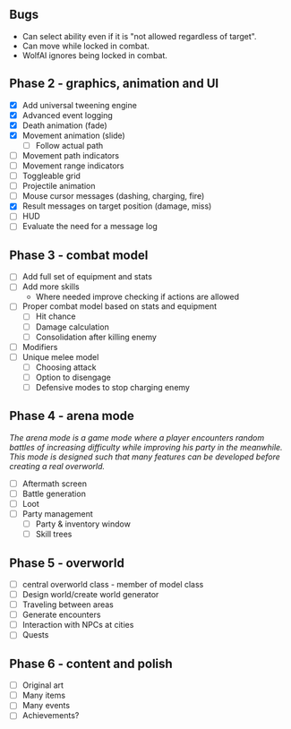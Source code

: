 Bugs
------------------
- Can select ability even if it is "not allowed regardless of target".
- Can move while locked in combat.
- WolfAI ignores being locked in combat.


Phase 2 - graphics, animation and UI
------------------
- [x] Add universal tweening engine
- [x] Advanced event logging
- [x] Death animation (fade)
- [x] Movement animation (slide)
  - [ ] Follow actual path
- [ ] Movement path indicators
- [ ] Movement range indicators
- [ ] Toggleable grid
- [ ] Projectile animation
- [ ] Mouse cursor messages (dashing, charging, fire)
- [x] Result messages on target position (damage, miss)
- [ ] HUD
- [ ] Evaluate the need for a message log

Phase 3 - combat model
------------------
- [ ] Add full set of equipment and stats
- [ ] Add more skills
  - Where needed improve checking if actions are allowed
- [ ] Proper combat model based on stats and equipment
  - [ ] Hit chance
  - [ ] Damage calculation
  - [ ] Consolidation after killing enemy
- [ ] Modifiers
- [ ] Unique melee model
  - [ ] Choosing attack
  - [ ] Option to disengage
  - [ ] Defensive modes to stop charging enemy

Phase 4 - arena mode
------------------
*The arena mode is a game mode where a player encounters random battles of increasing difficulty while improving his party in the meanwhile.*
*This mode is designed such that many features can be developed before creating a real overworld.*
- [ ] Aftermath screen
- [ ] Battle generation
- [ ] Loot
- [ ] Party management
  - [ ] Party & inventory window
  - [ ] Skill trees

Phase 5 - overworld
------------------
- [ ] central overworld class - member of model class
- [ ] Design world/create world generator
- [ ] Traveling between areas
- [ ] Generate encounters
- [ ] Interaction with NPCs at cities
- [ ] Quests

Phase 6 - content and polish
------------------
- [ ] Original art
- [ ] Many items
- [ ] Many events
- [ ] Achievements?